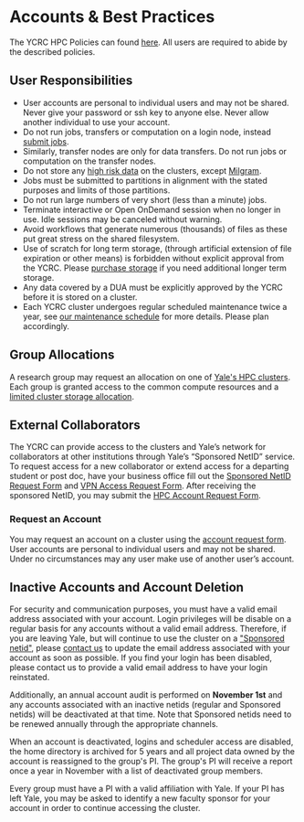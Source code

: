 # Accounts & Best Practices

The YCRC HPC Policies can found [here](https://research.computing.yale.edu/services/high-performance-computing/hpc-policies). All users are required to abide by the described policies.

## User Responsibilities

* User accounts are personal to individual users and may not be shared. Never give your password or ssh key to anyone else. Never allow another individual to use your account. 
* Do not run jobs, transfers or computation on a login node, instead [submit jobs](/clusters-at-yale/job-scheduling/).
* Similarly, transfer nodes are only for data transfers. Do not run jobs or computation on the transfer nodes.
* Do not store any [high risk data](https://cybersecurity.yale.edu/protectyourdata) on the clusters, except [Milgram](/clusters/milgram).
* Jobs must be submitted to partitions in alignment with the stated purposes and limits of those partitions.
* Do not run large numbers of very short (less than a minute) jobs.
* Terminate interactive or Open OnDemand session when no longer in use. Idle sessions may be canceled without warning.
* Avoid workflows that generate numerous (thousands) of files as these put great stress on the shared filesystem.
* Use of scratch for long term storage, (through artificial extension of file expiration or other means) is forbidden without explicit approval from the YCRC. Please [purchase storage](/data/#purchase-additional-storage) if you need additional longer term storage.
* Any data covered by a DUA must be explicitly approved by the YCRC before it is stored on a cluster.
* Each YCRC cluster undergoes regular scheduled maintenance twice a year, see [our maintenance schedule](/clusters/maintenance) for more details. Please plan accordingly.

## Group Allocations

A research group may request an allocation on one of [Yale's HPC clusters](/clusters). Each group is granted access to the common compute resources and a [limited cluster storage allocation](/data). 

## External Collaborators

The YCRC can provide access to the clusters and Yale’s network for collaborators at other institutions through Yale’s “Sponsored NetID” service. To request access for a new collaborator or extend access for a departing student or post doc, have your business office fill out the [Sponsored NetID Request Form](https://yale.service-now.com/it?id=service_offering&sys_id=6b4a8551db967e402de17ecfbf96193f) and [VPN Access Request Form](https://yale.service-now.com/it?id=service_offering&sys_id=c4684dcd6fbb31007ee2abcf9f3ee4f2). After receiving the sponsored NetID, you may submit the [HPC Account Request Form](https://research.computing.yale.edu/account-request).

### Request an Account

You may request an account on a cluster using the [account request form](https://research.computing.yale.edu/account-request).  User accounts are personal to individual users and may not be shared. Under no circumstances may any user make use of another user’s account.

## Inactive Accounts and Account Deletion

For security and communication purposes, you must have a valid email address associated with your account. Login privileges will be disable on a regular basis for any accounts without a valid email address. Therefore, if you are leaving Yale, but will continue to use the cluster on a ["Sponsored netid"](https://research.computing.yale.edu/services/collaboration-support), please [contact us](/#get-help) to update the email address associated with your account as soon as possible. If you find your login has been disabled, please contact us to provide a valid email address to have your login reinstated.

Additionally, an annual account audit is performed on **November 1st** and any accounts associated with an inactive netids (regular and Sponsored netids) will be deactivated at that time. Note that Sponsored netids need to be renewed annually through the appropriate channels.

When an account is deactivated, logins and scheduler access are disabled, the home directory is archived for 5 years and all project data owned by the account is reassigned to the group's PI. The group's PI will receive a report once a year in November with a list of deactivated group members. 

Every group must have a PI with a valid affiliation with Yale. If your PI has left Yale, you may be asked to identify a new faculty sponsor for your account in order to continue accessing the cluster.


